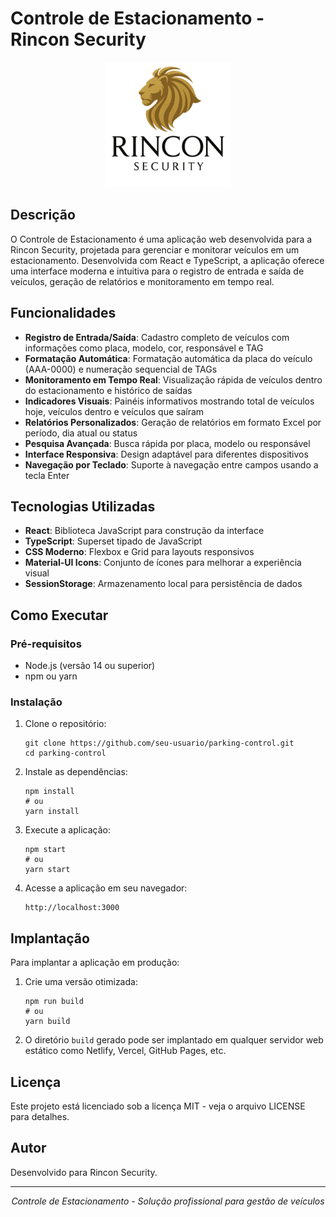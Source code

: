 # Controle de Estacionamento - Rincon Security

<p align="center">
  <img src="/public/images/rincon-logo.png" alt="Rincon Security Logo" width="200"/>
</p>

## Descrição

O Controle de Estacionamento é uma aplicação web desenvolvida para a Rincon Security, projetada para gerenciar e monitorar veículos em um estacionamento. Desenvolvida com React e TypeScript, a aplicação oferece uma interface moderna e intuitiva para o registro de entrada e saída de veículos, geração de relatórios e monitoramento em tempo real.

## Funcionalidades

- **Registro de Entrada/Saída**: Cadastro completo de veículos com informações como placa, modelo, cor, responsável e TAG
- **Formatação Automática**: Formatação automática da placa do veículo (AAA-0000) e numeração sequencial de TAGs
- **Monitoramento em Tempo Real**: Visualização rápida de veículos dentro do estacionamento e histórico de saídas
- **Indicadores Visuais**: Painéis informativos mostrando total de veículos hoje, veículos dentro e veículos que saíram
- **Relatórios Personalizados**: Geração de relatórios em formato Excel por período, dia atual ou status
- **Pesquisa Avançada**: Busca rápida por placa, modelo ou responsável
- **Interface Responsiva**: Design adaptável para diferentes dispositivos
- **Navegação por Teclado**: Suporte à navegação entre campos usando a tecla Enter

## Tecnologias Utilizadas

- **React**: Biblioteca JavaScript para construção da interface
- **TypeScript**: Superset tipado de JavaScript
- **CSS Moderno**: Flexbox e Grid para layouts responsivos
- **Material-UI Icons**: Conjunto de ícones para melhorar a experiência visual
- **SessionStorage**: Armazenamento local para persistência de dados

## Como Executar

### Pré-requisitos

- Node.js (versão 14 ou superior)
- npm ou yarn

### Instalação

1. Clone o repositório:
   ```
   git clone https://github.com/seu-usuario/parking-control.git
   cd parking-control
   ```

2. Instale as dependências:
   ```
   npm install
   # ou
   yarn install
   ```

3. Execute a aplicação:
   ```
   npm start
   # ou
   yarn start
   ```

4. Acesse a aplicação em seu navegador:
   ```
   http://localhost:3000
   ```

## Implantação

Para implantar a aplicação em produção:

1. Crie uma versão otimizada:
   ```
   npm run build
   # ou
   yarn build
   ```

2. O diretório `build` gerado pode ser implantado em qualquer servidor web estático como Netlify, Vercel, GitHub Pages, etc.

## Licença

Este projeto está licenciado sob a licença MIT - veja o arquivo LICENSE para detalhes.

## Autor

Desenvolvido para Rincon Security.

---

<p align="center">
  <i>Controle de Estacionamento - Solução profissional para gestão de veículos</i>
</p>
